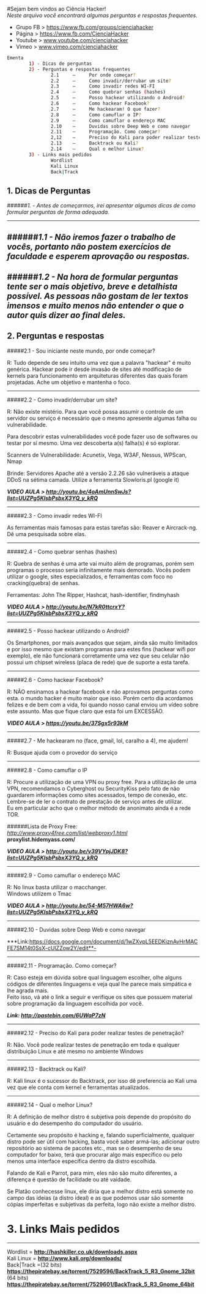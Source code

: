 #Sejam bem vindos ao Ciência Hacker!  
*Neste arquivo você encontrará algumas perguntas e respostas frequentes.*

* Grupo FB > https://www.fb.com/groups/cienciahacker
* Página > https://www.fb.com/CienciaHacker
* Youtube > www.youtube.com/cienciahacker
* Vimeo > www.vimeo.com/cienciahacker

```sh
Ementa  
        1) - Dicas de perguntas  
        2) - Perguntas e respostas frequentes  
                2.1     –     Por onde começar?  
                2.2     –     Como invadir/derrubar um site?  
                2.3     –     Como invadir redes WI-FI  
                2.4     –     Como quebrar senhas (hashes)  
                2.5     –     Posso hackear utilizando o Android?  
                2.6     –     Como hackear Facebook?  
                2.7     –     Me hackearam! O que fazer?  
                2.8     –     Como camuflar o IP?  
                2.9     –     Como camuflar o endereço MAC  
                2.10    –     Duvidas sobre Deep Web e como navegar  
                2.11    –     Programação. Como começar?  
                2,12    –     Preciso do Kali para poder realizar testes de penetração?  
                2.13    –     Backtrack ou Kali?  
                2.14    –     Qual o melhor Linux?  
        3) - Links mais pedidos  
                Wordlist  
                Kali Linux  
                Back|Track  
 ```
## 1. Dicas de Perguntas  
######*1. - Antes de começarmos, irei apresentar algumas dicas de como formular perguntas de forma adequada.*

------------------------------------------------------------------------------
######*1.1 - Não iremos fazer o trabalho de vocês, portanto não postem exercícios de faculdade e esperem aprovação ou respostas.*
------------------------------------------------------------------------------

######*1.2 - Na hora de formular perguntas tente ser o mais objetivo, breve e detalhista possível. As pessoas não gostam de ler textos imensos e muito menos não entender o que o autor quis dizer ao final deles.*
------------------------------------------------------------------------------
## 2. Perguntas e respostas
#####2.1 - Sou iniciante neste mundo, por onde começar?
 
R: Tudo depende de seu intuito uma vez que a palavra "hackear" é muito
genérica. Hackear pode ir desde invasão de sites até modificação de kernels
para funcionamento em arquiteturas diferentes das quais foram projetadas. Ache
um objetivo e mantenha o foco.
 
--------------------------------------------------------------------------------
#####2.2 - Como invadir/derrubar um site?
 
R: Não existe mistério. Para que você possa assumir o controle de um servidor ou
serviço é necessário que o mesmo apresente algumas falha ou vulnerabilidade.  
 
Para descobrir estas vulnerabilidades você pode fazer uso de softwares ou
testar por sí mesmo. Uma vez descoberta a(s) falha(s) é só explorar.  
 
Scanners de Vulnerabilidade: Acunetix, Vega, W3AF, Nessus, WPScan, Nmap  
 
Brinde: Servidores Apache até a versão 2.2.26 são vulneráveis a ataque DDoS
na sétima camada. Utilize a ferramenta Slowloris.pl (google it)

***VIDEO AULA > http://youtu.be/4oAmUnnSwJs?list=UUZPg5KlsbPsbxX3YQ_y_kRQ***

------------------------------------------------------------------------------
#####2.3 - Como invadir redes WI-FI  
 
As ferramentas mais famosas para estas tarefas são: Reaver e Aircrack-ng. Dê
uma pesquisada sobre elas.
 
------------------------------------------------------------------------------
#####2.4 - Como quebrar senhas (hashes)
 
R: Quebra de senhas é uma arte vai muito além de programas, porém sem
programas o processo seria infinitamente mais demorado.
Vocês podem utilizar o google, sites especializados, e ferramentas com foco
no cracking(quebra) de senhas.  
 
Ferramentas: John The Ripper, Hashcat, hash-identifier, findmyhash  

***VIDEO AULA > http://youtu.be/N7kR0ttcrxY?list=UUZPg5KlsbPsbxX3YQ_y_kRQ***

------------------------------------------------------------------------------
#####2.5 - Posso hackear utilizando o Android?  
 
Os Smartphones, por mais avançados que sejam, ainda são muito limitados e
por isso mesmo que existam programas para estes fins (hackear wifi por
exemplo), ele não funcionará corretamente uma vez que seu celular não possui
um chipset wireless (placa de rede) que de suporte a esta tarefa.  
 
------------------------------------------------------------------------------
#####2.6 - Como hackear Facebook?  
 
R: NÃO ensinamos a hackear facebook e não aprovamos perguntas como esta.
o mundo hacker é muito maior que isso. Porém certo dia acordamos felizes e de
bem com a vida, foi quando nosso canal enviou um vídeo sobre este assunto.
Mas que fique claro que esta foi um EXCESSÃO.  

***VIDEO AULA > https://youtu.be/37Sgx5r93kM***

------------------------------------------------------------------------------
#####2.7 - Me hackearam no (face, gmail, lol, caralho a 4), me ajudem!  
 
R: Busque ajuda com o provedor do serviço  
 
------------------------------------------------------------------------------
#####2.8 - Como camuflar o IP  
 
R: Procure a utilização de uma VPN ou proxy free. Para a utilização de uma
VPN, recomendamos o Cyberghost ou SecurityKiss pelo fato de não guardarem
informações como sites acessados, tempo de conexão, etc. Lembre-se de ler o
contrato de prestação de serviço antes de utilizar.  
Eu em particular acho que o melhor método de anonimato ainda é a rede TOR.  
 
######Lista de Proxy Free:  
*http://www.proxy4free.com/list/webproxy1.html*  
**proxylist.hidemyass.com/**

***VIDEO AULA > http://youtu.be/v39VYpjJDK8?list=UUZPg5KlsbPsbxX3YQ_y_kRQ***

------------------------------------------------------------------------------
#####2.9 - Como camuflar o endereço MAC  
 
R: No linux basta utilizar o macchanger.  
Windows utilizem o Tmac  

***VIDEO AULA > http://youtu.be/54-M57HWA6w?list=UUZPg5KIsbPsbxX3YQ_y_kRQ***

------------------------------------------------------------------------------
#####2.10 - Duvidas sobre Deep Web e como navegar  
 
***Link:https://docs.google.com/document/d/1wZXvpL5EEDKiznAvHrMACFE7SM14t0SsX-cUlZZow2Y/edit**-
 
------------------------------------------------------------------------------
#####2.11 - Programação. Como começar?  

R: Caso esteja em dúvida sobre qual linguagem escolher, olhe alguns códigos de
diferentes linguagens e veja qual lhe parece mais simpática e lhe agrada mais.  
Feito isso, vá até o link a seguir e verifique os sites que possuem material sobre programação
da linguagem escolhida por você.  
 
***Link: http://pastebin.com/6UWaP7zN***
 
------------------------------------------------------------------------------
#####2.12 - Preciso do Kali para poder realizar testes de penetração?  
 
R: Não. Você pode realizar testes de penetração em toda e qualquer distribuição Linux
e até mesmo no ambiente Windows  
 
------------------------------------------------------------------------------
#####2.13 - Backtrack ou Kali?  
 
R: Kali linux é o sucessor do Backtrack, por isso dê preferencia ao Kali uma vez que ele conta com kernel e ferramentas atualizados.
 
------------------------------------------------------------------------------
#####2.14 - Qual o melhor Linux?  
 
R: A definição de melhor distro é subjetiva pois depende do propósito do usuário e do desempenho do computador do usuário.  

Certamente seu propósito é hacking e, falando superficialmente, qualquer distro pode ser útil com hacking, basta você saber armá-las; adicionar outro repositório ao sistema de pacotes etc., mas se o desempenho de seu computador for baixo, terá que procurar algo mais específico ou pelo menos uma interface específica dentro da distro escolhida.  
 
Falando de Kali e Parrot, para mim, eles não são muito diferentes, a diferença é questão de facilidade ou até vaidade.  
 
Se Platão conhecesse linux, ele diria que a melhor distro está somente no campo das ideias (a distro ideal) e as que podemos usar são somente cópias imperfeitas e subjetivas da perfeita, logo não existe a melhor distro.  
 

# 3. Links Mais pedidos
--------------------------
Wordlist = **http://hashkiller.co.uk/downloads.aspx**  
Kali Linux = **http://www.kali.org/downloads/**  
Back|Track =(32 bits) **https://thepiratebay.se/torrent/7529596/BackTrack_5_R3_Gnome_32bit**  
            (64 bits) **https://thepiratebay.se/torrent/7529601/BackTrack_5_R3_Gnome_64bit**  
```
